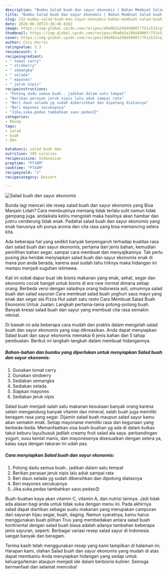 ```yaml
---
description: "Bumbu Salad buah dan sayur ekonomis | Bahan Membuat Salad buah dan sayur ekonomis Yang Enak Dan Mudah"
title: "Bumbu Salad buah dan sayur ekonomis | Bahan Membuat Salad buah dan sayur ekonomis Yang Enak Dan Mudah"
slug: 222-bumbu-salad-buah-dan-sayur-ekonomis-bahan-membuat-salad-buah-dan-sayur-ekonomis-yang-enak-dan-mudah
date: 2020-06-30T23:38:46.816Z
image: https://img-global.cpcdn.com/recipes/d9a0b2a298d4900f/751x532cq70/salad-buah-dan-sayur-ekonomis-foto-resep-utama.jpg
thumbnail: https://img-global.cpcdn.com/recipes/d9a0b2a298d4900f/751x532cq70/salad-buah-dan-sayur-ekonomis-foto-resep-utama.jpg
cover: https://img-global.cpcdn.com/recipes/d9a0b2a298d4900f/751x532cq70/salad-buah-dan-sayur-ekonomis-foto-resep-utama.jpg
author: Cory Harris
ratingvalue: 3.3
reviewcount: 4
recipeingredient:
- " tomat cerry"
- " stroberry"
- " semangka"
- " selada"
- " mayones"
- " jeruk nipis"
recipeinstructions:
- "Potong dadu semua buah.. jadikan dalam satu tempat"
- "Berikan perasan jeruk nipis lalu aduk sampai rata"
- "Beri daun selada yg sudah dibersihkan dan dipotong diatasnya"
- "Beri mayones secukupnya"
- "Jika.suka.pedas tambahkan saos pedas😊"
categories:
- Resep
tags:
- salad
- buah
- dan

katakunci: salad buah dan 
nutrition: 295 calories
recipecuisine: Indonesian
preptime: "PT38M"
cooktime: "PT44M"
recipeyield: "2"
recipecategory: Dessert

---
```



![Salad buah dan sayur ekonomis](https://img-global.cpcdn.com/recipes/d9a0b2a298d4900f/751x532cq70/salad-buah-dan-sayur-ekonomis-foto-resep-utama.jpg)

Bunda lagi mencari ide resep salad buah dan sayur ekonomis yang Bisa Manjain Lidah? Cara membuatnya memang tidak terlalu sulit namun tidak gampang juga. andaikata keliru mengolah maka hasilnya akan hambar dan justru cenderung tidak enak. Padahal salad buah dan sayur ekonomis yang enak harusnya sih punya aroma dan cita rasa yang bisa memancing selera kita.

Ada beberapa hal yang sedikit banyak berpengaruh terhadap kualitas rasa dari salad buah dan sayur ekonomis, pertama dari jenis bahan, kemudian pemilihan bahan segar, sampai cara membuat dan menyajikannya. Tak perlu pusing jika hendak menyiapkan salad buah dan sayur ekonomis enak di mana pun anda berada, karena asal sudah tahu triknya maka hidangan ini mampu menjadi suguhan istimewa.

Kali ini sobat dapur buat ide bisnis makanan yang enak, sehat, segar dan ekonomis cocok banget untuk bisnis di era new normal dimana setiap orang. Berbeda versi dengan saladnya orang Indonesia asli, umumnya salad buah dan salad sayuran Cara membuat salad buah yoghurt saus mayo yang enak dan segar ala Pizza Hut salah satu resto Cara Membuat Salad Buah Ekonomis Untuk Jualan: Langkah pertama-tama potong-potong buah. Banyak kreasi salad buah dan sayur yang membuat cita rasa semakin nikmat.


Di bawah ini ada beberapa cara mudah dan praktis dalam mengolah salad buah dan sayur ekonomis yang siap dikreasikan. Anda dapat menyiapkan Salad buah dan sayur ekonomis memakai 6 jenis bahan dan 5 tahap pembuatan. Berikut ini langkah-langkah dalam membuat hidangannya.

<!--inarticleads1-->

##### Bahan-bahan dan bumbu yang diperlukan untuk menyiapkan Salad buah dan sayur ekonomis:

1. Gunakan  tomat cerry
1. Gunakan  stroberry
1. Sediakan  semangka
1. Sediakan  selada
1. Siapkan  mayones
1. Sediakan  jeruk nipis


Salad buah menjadi salah satu makanan kesukaan banyak orang karena selain mengandung banyak vitamin dan mineral, salah buah juga memiliki beragam rasa yang segar. Dijamin salad buah maupun salad sayur kamu akan semakin enak. Setiap mayonaise memiliki rasa dan kegunaan yang berbeda-beda. Memanfaatkan sisa buah-buahan yg ada di dalam kulkas takut keburu layu/busuk jadilah creamy fruit salad ala saya. perbandingan yogurt, susu kental manis, dan mayonesenya disesuaikan dengan selera ya, kalau saya dengan takaran ini udah pas. 

<!--inarticleads2-->

##### Cara menyiapkan Salad buah dan sayur ekonomis:

1. Potong dadu semua buah.. jadikan dalam satu tempat
1. Berikan perasan jeruk nipis lalu aduk sampai rata
1. Beri daun selada yg sudah dibersihkan dan dipotong diatasnya
1. Beri mayones secukupnya
1. Jika.suka.pedas tambahkan saos pedas😊


Buah-buahan kaya akan vitamin C, vitamin A, dan nutrisi lainnya. Jadi tidak ada alasan bagi anda untuk tidak suka dengan menu ini. Pada akhirnya salad dapat diartikan sebagai suatu makanan yang merupakan campuran dari sayuran hijau segar, buah, daging. Namun syaratnya, kamu harus menggunakan buah pilihan Trus yang membedakan antara salad buah kontinental dengan salad buah biasa adalah adanya tambahan beberapa jenis sayuran, seperti. Berbagai variasi resep salad sayur di Indonesia sangat banyak dan beragam. 

Terima kasih telah menggunakan resep yang kami tampilkan di halaman ini. Harapan kami, olahan Salad buah dan sayur ekonomis yang mudah di atas dapat membantu Anda menyiapkan hidangan yang sedap untuk keluarga/teman ataupun menjadi ide dalam berbisnis kuliner. Semoga bermanfaat dan selamat mencoba!
